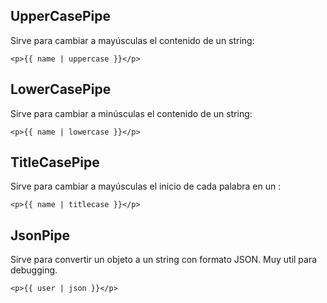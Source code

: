 ## UpperCasePipe

Sirve para cambiar a mayúsculas el contenido de un string:

```
<p>{{ name | uppercase }}</p>
```
## LowerCasePipe

Sirve para cambiar a minúsculas el contenido de un string:

```
<p>{{ name | lowercase }}</p>
```
## TitleCasePipe

Sirve para cambiar a mayúsculas el inicio de cada palabra en un :

```
<p>{{ name | titlecase }}</p>
```
## JsonPipe

Sirve para convertir un objeto a un string con formato JSON. Muy util para debugging.

```
<p>{{ user | json }}</p>
```